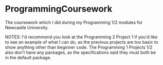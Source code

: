 # ProgrammingCoursework
The coursework which I did during my Programming 1/2 modules for Newcastle University.

NOTES:
I'd recommend you look at the Programming 2 Project 1 if you'd like to see an example of what I can do, as the previous projects are too basic to show anything other than beginner code.
The Programming 1 Projects 1/2 also don't have any packages, as the specifications said they must both be in the default package.

